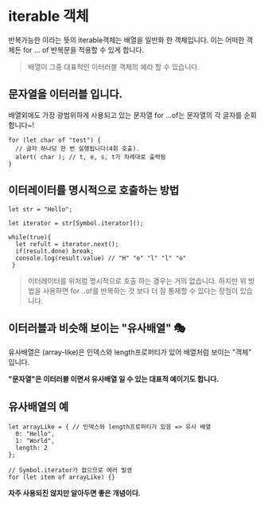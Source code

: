 # iterable 객체
반복가능한 이라는 뜻의 iterable객체는 배열을 일반화 한 객체입니다.
이는 어떠한 객체든 for ... of 반복문을 적용할 수 있게 합니다.

> 배열이 그중 대표적인 이터러블 객체의 예라 할 수 있습니다.

## 문자열을 이터러블 입니다.
배열외에도 가장 광범위하게 사용되고 있는 문자열
for ...of는 문자열의 각 글자를 순회합니다~!

```
for (let char of "test") {
  // 글자 하나당 한 번 실행됩니다(4회 호출).
  alert( char ); // t, e, s, t가 차례대로 출력됨
}
```

## 이터레이터를 명시적으로 호출하는 방법
```
let str = "Hello";

let iterator = str[Symbol.iterator]();

while(true){
  let refult = iterator.next();
  if(result.done) break;
  console.log(result.value) // "H" "e" "l" "l" "o"
 }
```

> 이터레이터를 위처럼 명시적으로 호출 하는 경우는 거의 없습니다.
> 하지만 위 방법을 사용하면 for ..of를 반복하는 것 보다 더 잘 통제할 수 있다는 장점이 있습니다.

## 이터러블과 비슷해 보이는 "유사배열" 🎭
유사배열은 (array-like)은 인덱스와 length프로퍼티가 있어 배열처럼 보이는 "객체" 입니다.

**"문자열"은 이터러블 이면서 유사배열 일 수 있는 대표적 예이기도 합니다.**

## 유사배열의 예
```
let arrayLike = { // 인덱스와 length프로퍼티가 있음 => 유사 배열
  0: "Hello",
  1: "World",
  length: 2
};

// Symbol.iterator가 없으므로 에러 발생
for (let item of arrayLike) {}
```

**자주 사용되진 않지만 알아두면 좋은 개념이다.**
